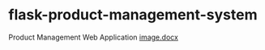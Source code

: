 # flask-product-management-system
Product Management Web Application
[image.docx](https://github.com/Arul9080/flask-product-management-system/files/10743299/image.docx)
